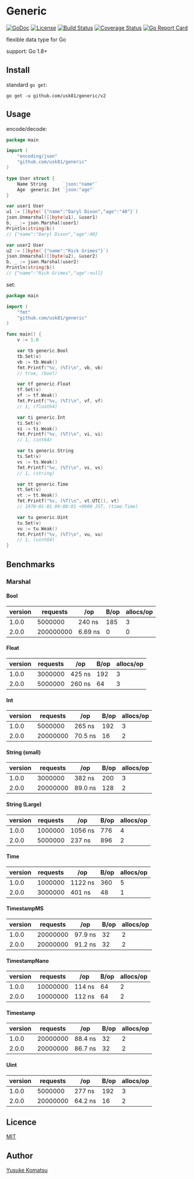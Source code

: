 # Generic
[![GoDoc](https://img.shields.io/badge/godoc-reference-blue.svg?style=flat-square)](https://godoc.org/github.com/usk81/generic)
[![License](http://img.shields.io/badge/license-mit-blue.svg?style=flat-square)](https://github.com/usk81/generic/blob/master/LICENSE)
[![Build Status](http://img.shields.io/travis/usk81/generic.svg?style=flat-square)](https://travis-ci.org/usk81/generic)
[![Coverage Status](https://img.shields.io/coveralls/usk81/generic.svg?style=flat-square)](https://coveralls.io/github/usk81/generic?branch=master)
[![Go Report Card](https://goreportcard.com/badge/github.com/usk81/generic)](https://goreportcard.com/report/github.com/usk81/generic)

flexible data type for Go

support: Go 1.8+

## Install

standard `go get`:

```
go get -u github.com/usk81/generic/v2
```

## Usage

encode/decode:

```go
package main

import (
	"encoding/json"
	"github.com/usk81/generic"
)

type User struct {
	Name String      `json:"name"`
	Age  generic.Int `json:"age"`
}

var user1 User
u1 := []byte(`{"name":"Daryl Dixon","age":"40"}`)
json.Unmarshal([]byte(u1), &user1)
b, _ := json.Marshal(user1)
Println(string(b))
// {"name":"Daryl Dixon","age":40}

var user2 User
u2 := []byte(`{"name":"Rick Grimes"}`)
json.Unmarshal([]byte(u2), &user2)
b, _ := json.Marshal(user2)
Println(string(b))
// {"name":"Rick Grimes","age":null}
```

set:

```go
package main

import (
	"fmt"
	"github.com/usk81/generic"
)

func main() {
	v := 1.0

	var tb generic.Bool
	tb.Set(v)
	vb := tb.Weak()
	fmt.Printf("%v, (%T)\n", vb, vb)
	// true, (bool)

	var tf generic.Float
	tf.Set(v)
	vf := tf.Weak()
	fmt.Printf("%v, (%T)\n", vf, vf)
	// 1, (float64)

	var ti generic.Int
	ti.Set(v)
	vi := ti.Weak()
	fmt.Printf("%v, (%T)\n", vi, vi)
	// 1, (int64)

	var ts generic.String
	ts.Set(v)
	vs := ts.Weak()
	fmt.Printf("%v, (%T)\n", vs, vs)
	// 1, (string)

	var tt generic.Time
	tt.Set(v)
	vt := tt.Weak()
	fmt.Printf("%v, (%T)\n", vt.UTC(), vt)
	// 1970-01-01 09:00:01 +0900 JST, (time.Time)

	var tu generic.Uint
	tu.Set(v)
	vu := tu.Weak()
	fmt.Printf("%v, (%T)\n", vu, vu)
	// 1, (uint64)
}
```

## Benchmarks

### Marshal

#### Bool

| version | requests | /op | B/op | allocs/op |
|---|---|---|---|---|
| 1.0.0  | 5000000 | 240 ns | 185 | 3 |
| 2.0.0  | 200000000 | 6.69 ns | 0 | 0 |

#### Float

| version | requests | /op | B/op | allocs/op |
|---|---|---|---|---|
| 1.0.0  | 3000000 | 425 ns | 192 | 3 |
| 2.0.0  | 5000000 | 260 ns | 64 | 3 |

#### Int

| version | requests | /op | B/op | allocs/op |
|---|---|---|---|---|
| 1.0.0  | 5000000 | 265 ns | 192 | 3 |
| 2.0.0  | 20000000 | 70.5 ns | 16 | 2 |

#### String (small)

| version | requests | /op | B/op | allocs/op |
|---|---|---|---|---|
| 1.0.0  | 3000000 | 382 ns | 200 | 3 |
| 2.0.0  | 20000000 | 89.0 ns | 128 | 2 |

#### String (Large)

| version | requests | /op | B/op | allocs/op |
|---|---|---|---|---|
| 1.0.0  | 1000000 | 1056 ns | 776 | 4 |
| 2.0.0  | 5000000 | 237 ns | 896 | 2 |

#### Time

| version | requests | /op | B/op | allocs/op |
|---|---|---|---|---|
| 1.0.0  | 1000000 | 1122 ns | 360 | 5 |
| 2.0.0  | 3000000 | 401 ns | 48 | 1 |

#### TimestampMS

| version | requests | /op | B/op | allocs/op |
|---|---|---|---|---|
| 1.0.0  | 20000000 | 97.9 ns | 32 | 2 |
| 2.0.0  | 20000000 | 91.2 ns | 32 | 2 |

#### TimestampNano

| version | requests | /op | B/op | allocs/op |
|---|---|---|---|---|
| 1.0.0  | 10000000 | 114 ns | 64 | 2 |
| 2.0.0  | 10000000 | 112 ns | 64 | 2 |

#### Timestamp

| version | requests | /op | B/op | allocs/op |
|---|---|---|---|---|
| 1.0.0  | 20000000 | 88.4 ns | 32 | 2 |
| 2.0.0  | 20000000 | 86.7 ns | 32 | 2 |

#### Uint

| version | requests | /op | B/op | allocs/op |
|---|---|---|---|---|
| 1.0.0  | 5000000 | 277 ns | 192 | 3 |
| 2.0.0  | 20000000 | 64.2 ns | 16 | 2 |

## Licence

[MIT](https://github.com/usk81/generic/blob/master/LICENSE)

## Author

[Yusuke Komatsu](https://github.com/usk81)
